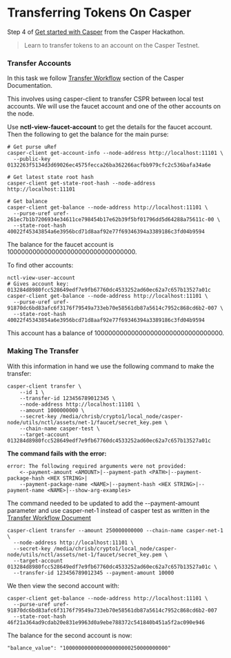 # Transferring Tokens On Casper

Step 4 of [Get started with Casper](https://gitcoin.co/issue/casper-network/gitcoin-hackathon/29/100026611) from the Casper Hackathon.

> Learn to transfer tokens to an account on the Casper Testnet.

### Transfer Accounts

In this task we follow [Transfer Workflow](https://docs.casperlabs.io/en/latest/workflow/transfer-workflow.html) section of the Casper Documentation.

This involves using casper-client to transfer CSPR between local test accounts. We will use the faucet account and one of the other accounts on the node.

Use **nctl-view-faucet-account** to get the details for the faucet account. Then the following to get the balance for the main purse:

```
# Get purse uRef
casper-client get-account-info --node-address http://localhost:11101 \
  --public-key 0132263f5134d3d69026ec4575fecca26ba362266acfbb979cfc2c536bafa34a6e

# Get latest state root hash
casper-client get-state-root-hash --node-address http://localhost:11101

# Get balance
casper-client get-balance --node-address http://localhost:11101 \
  --purse-uref uref-261ec7b1b7206934e34611ce798454b17e62b39f5bf01796dd5d64288a75611c-00 \
  --state-root-hash 40022f45343854a6e3956bcd71d8aaf92e77f69346394a3389186c3fd04b9594
```
The balance for the faucet account is 1000000000000000000000000000000000.

To find other accounts:

```
nctl-view-user-account
# Gives account key: 013284d8980fcc528649edf7e9fb67760dc4533252ad60ec62a7c657b13527a01c
casper-client get-balance --node-address http://localhost:11101 \
  --purse-uref uref-91870dc6bd83afc6f3176f79549a733eb70e58561db87a5614c7952c868cd6b2-007 \
  --state-root-hash 40022f45343854a6e3956bcd71d8aaf92e77f69346394a3389186c3fd04b9594
```

This account has a balance of 1000000000000000000000000000000000.

### Making The Transfer

With this information in hand we use the following command to make the transfer:
```
casper-client transfer \
    --id 1 \
    --transfer-id 123456789012345 \
    --node-address http://localhost:11101 \
    --amount 1000000000 \
    --secret-key /media/chrisb/crypto1/local_node/casper-node/utils/nctl/assets/net-1/faucet/secret_key.pem \
    --chain-name casper-test \
    --target-account 013284d8980fcc528649edf7e9fb67760dc4533252ad60ec62a7c657b13527a01c
```
**The command fails with the error:**
```
error: The following required arguments were not provided:
    <--payment-amount <AMOUNT>|--payment-path <PATH>|--payment-package-hash <HEX STRING>|
    --payment-package-name <NAME>|--payment-hash <HEX STRING>|--payment-name <NAME>|--show-arg-examples>
```

The command needed to be updated to add the --payment-amount parameter and use casper-net-1 instead of casper test as written in the [Transfer Workflow Document](https://docs.casperlabs.io/en/latest/workflow/transfer-workflow.html)
```
casper-client transfer --amount 250000000000 --chain-name casper-net-1 \
  --node-address http://localhost:11101 \
  --secret-key /media/chrisb/crypto1/local_node/casper-node/utils/nctl/assets/net-1/faucet/secret_key.pem \
  --target-account 013284d8980fcc528649edf7e9fb67760dc4533252ad60ec62a7c657b13527a01c \
  --transfer-id 123456789012345 --payment-amount 10000
```
We then view the second account with:
```
casper-client get-balance --node-address http://localhost:11101 \
  --purse-uref uref-91870dc6bd83afc6f3176f79549a733eb70e58561db87a5614c7952c868cd6b2-007 
  --state-root-hash 46f21a364ad9cdab20e831e9963d0a9ebe788372c541840b451a5f2ac090e946
```
The balance for the second account is now:
```
"balance_value": "1000000000000000000000250000000000"
```
